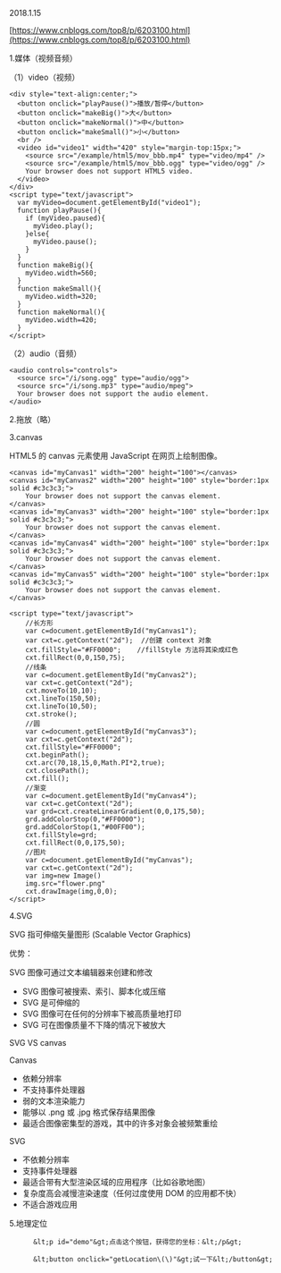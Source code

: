 2018.1.15

[https://www.cnblogs.com/top8/p/6203100.html](https://www.cnblogs.com/top8/p/6203100.html)

1.媒体（视频音频）

（1）video（视频）

```
<div style="text-align:center;">
  <button onclick="playPause()">播放/暂停</button> 
  <button onclick="makeBig()">大</button>
  <button onclick="makeNormal()">中</button>
  <button onclick="makeSmall()">小</button>
  <br /> 
  <video id="video1" width="420" style="margin-top:15px;">
    <source src="/example/html5/mov_bbb.mp4" type="video/mp4" />
    <source src="/example/html5/mov_bbb.ogg" type="video/ogg" />
    Your browser does not support HTML5 video.
  </video>
</div> 
<script type="text/javascript">
  var myVideo=document.getElementById("video1");
  function playPause(){ 
    if (myVideo.paused){
      myVideo.play(); 
    }else{
      myVideo.pause(); 
    }
  }
  function makeBig(){ 
    myVideo.width=560; 
  } 
  function makeSmall(){ 
    myVideo.width=320; 
  } 
  function makeNormal(){ 
    myVideo.width=420; 
  } 
</script>
```

（2）audio（音频）

```
<audio controls="controls">
  <source src="/i/song.ogg" type="audio/ogg">
  <source src="/i/song.mp3" type="audio/mpeg">
  Your browser does not support the audio element.
</audio>
```

2.拖放（略）

3.canvas

HTML5 的 canvas 元素使用 JavaScript 在网页上绘制图像。

```
<canvas id="myCanvas1" width="200" height="100"></canvas>
<canvas id="myCanvas2" width="200" height="100" style="border:1px solid #c3c3c3;">
    Your browser does not support the canvas element.
</canvas>
<canvas id="myCanvas3" width="200" height="100" style="border:1px solid #c3c3c3;">
    Your browser does not support the canvas element.
</canvas>
<canvas id="myCanvas4" width="200" height="100" style="border:1px solid #c3c3c3;">
    Your browser does not support the canvas element.
</canvas>
<canvas id="myCanvas5" width="200" height="100" style="border:1px solid #c3c3c3;">
    Your browser does not support the canvas element.
</canvas>
```

```
<script type="text/javascript">
    //长方形
    var c=document.getElementById("myCanvas1");
    var cxt=c.getContext("2d");  //创建 context 对象
    cxt.fillStyle="#FF0000";    //fillStyle 方法将其染成红色
    cxt.fillRect(0,0,150,75);
    //线条
    var c=document.getElementById("myCanvas2");
    var cxt=c.getContext("2d");
    cxt.moveTo(10,10);
    cxt.lineTo(150,50);
    cxt.lineTo(10,50);
    cxt.stroke();
    //圆
    var c=document.getElementById("myCanvas3");
    var cxt=c.getContext("2d");
    cxt.fillStyle="#FF0000";
    cxt.beginPath();
    cxt.arc(70,18,15,0,Math.PI*2,true);
    cxt.closePath();
    cxt.fill();
    //渐变
    var c=document.getElementById("myCanvas4");
    var cxt=c.getContext("2d");
    var grd=cxt.createLinearGradient(0,0,175,50);
    grd.addColorStop(0,"#FF0000");
    grd.addColorStop(1,"#00FF00");
    cxt.fillStyle=grd;
    cxt.fillRect(0,0,175,50);
    //图片
    var c=document.getElementById("myCanvas");
    var cxt=c.getContext("2d");
    var img=new Image()
    img.src="flower.png"
    cxt.drawImage(img,0,0);
</script>
```

4.SVG

SVG 指可伸缩矢量图形 \(Scalable Vector Graphics\)

优势：

SVG 图像可通过文本编辑器来创建和修改

* SVG 图像可被搜索、索引、脚本化或压缩
* SVG 是可伸缩的
* SVG 图像可在任何的分辨率下被高质量地打印
* SVG 可在图像质量不下降的情况下被放大

SVG  VS   canvas

Canvas

* 依赖分辨率
* 不支持事件处理器
* 弱的文本渲染能力
* 能够以 .png 或 .jpg 格式保存结果图像
* 最适合图像密集型的游戏，其中的许多对象会被频繁重绘

SVG

* 不依赖分辨率
* 支持事件处理器
* 最适合带有大型渲染区域的应用程序（比如谷歌地图）
* 复杂度高会减慢渲染速度（任何过度使用 DOM 的应用都不快）
* 不适合游戏应用

5.地理定位

          &lt;p id="demo"&gt;点击这个按钮，获得您的坐标：&lt;/p&gt;

          &lt;button onclick="getLocation\(\)"&gt;试一下&lt;/button&gt;

        





